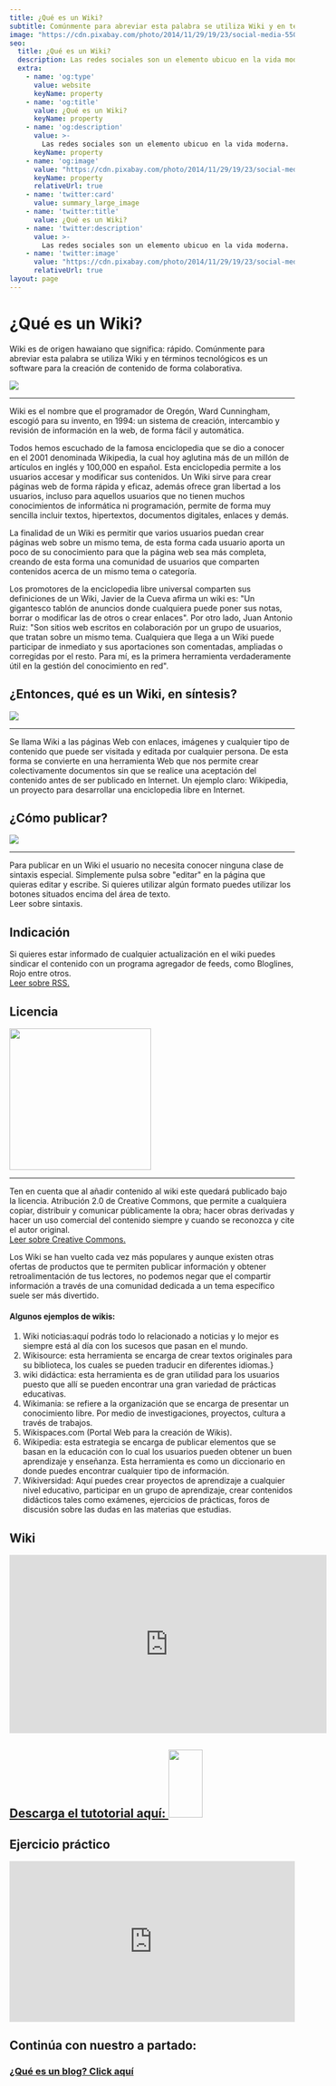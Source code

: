 ```yaml
---
title: ¿Qué es un Wiki?
subtitle: Comúnmente para abreviar esta palabra se utiliza Wiki y en términos tecnológicos es un software para la creación de contenido de forma colaborativa.
image: "https://cdn.pixabay.com/photo/2014/11/29/19/23/social-media-550778_1280.jpg"
seo:
  title: ¿Qué es un Wiki?
  description: Las redes sociales son un elemento ubicuo en la vida moderna.
  extra:
    - name: 'og:type'
      value: website
      keyName: property
    - name: 'og:title'
      value: ¿Qué es un Wiki?
      keyName: property
    - name: 'og:description'
      value: >-
        Las redes sociales son un elemento ubicuo en la vida moderna.
      keyName: property
    - name: 'og:image'
      value: "https://cdn.pixabay.com/photo/2014/11/29/19/23/social-media-550778_1280.jpg"
      keyName: property
      relativeUrl: true
    - name: 'twitter:card'
      value: summary_large_image
    - name: 'twitter:title'
      value: ¿Qué es un Wiki?
    - name: 'twitter:description'
      value: >-
        Las redes sociales son un elemento ubicuo en la vida moderna.
    - name: 'twitter:image'
      value: "https://cdn.pixabay.com/photo/2014/11/29/19/23/social-media-550778_1280.jpg"
      relativeUrl: true
layout: page
---
```


# ¿Qué es un Wiki?

Wiki es de origen hawaiano que significa: rápido. Comúnmente para abreviar esta palabra se utiliza Wiki y en términos tecnológicos es un software para la creación de contenido de forma colaborativa.

<img src="https://cdn.pixabay.com/photo/2014/11/29/19/23/social-media-550778_1280.jpg">

<hr/>

Wiki es el nombre que el programador de Oregón, Ward Cunningham, escogió para su invento, en 1994: un sistema de creación, intercambio y revisión de información en la web, de forma fácil y automática.

Todos hemos escuchado de la famosa enciclopedia que se dio a conocer en el 2001 denominada Wikipedia, la cual hoy aglutina más de un millón de artículos en inglés y 100,000 en español. Esta enciclopedia permite a los usuarios accesar y modificar sus contenidos.
Un Wiki sirve para crear páginas web de forma rápida y eficaz, además ofrece gran libertad a los usuarios, incluso para aquellos usuarios que no tienen muchos conocimientos de informática ni programación, permite de forma muy sencilla incluir textos, hipertextos, documentos digitales, enlaces y demás.

La finalidad de un Wiki es permitir que varios usuarios puedan crear páginas web sobre un mismo tema, de esta forma cada usuario aporta un poco de su conocimiento para que la página web sea más completa, creando de esta forma una comunidad de usuarios que
comparten contenidos acerca de un mismo tema o categoría.

Los promotores de la enciclopedia libre universal comparten sus definiciones de un Wiki, Javier de la Cueva afirma un wiki es: &quot;Un gigantesco tablón de anuncios donde cualquiera puede poner sus notas, borrar o modificar las de otros o crear enlaces&quot;.
Por otro lado, Juan Antonio Ruiz: &quot;Son sitios web escritos en colaboración por un grupo de usuarios, que tratan sobre un mismo tema. Cualquiera que llega a un Wiki puede participar de inmediato y sus aportaciones son comentadas, ampliadas o corregidas por el resto. Para mí, es la primera herramienta verdaderamente útil en la gestión del conocimiento en red&quot;.

## ¿Entonces, qué es un Wiki, en síntesis?

<img src="https://cdn.pixabay.com/photo/2014/11/29/19/23/community-550775_1280.jpg">

<hr/>

Se llama Wiki a las páginas Web con enlaces, imágenes y cualquier tipo de contenido que puede ser visitada y editada por cualquier persona. De esta forma se convierte en una herramienta Web que nos permite crear colectivamente documentos sin que se realice una aceptación del contenido antes de ser publicado en Internet. Un ejemplo claro: Wikipedia, un proyecto para desarrollar una enciclopedia libre en Internet.

## ¿Cómo publicar?

<img src="https://cdn.pixabay.com/photo/2022/01/11/21/48/edit-6931553_1280.png">

<hr/>

Para publicar en un Wiki el usuario no necesita conocer ninguna clase de sintaxis especial.
Simplemente pulsa sobre &quot;editar&quot; en la página que quieras editar y escribe. Si quieres utilizar
algún formato puedes utilizar los botones situados encima del área de texto.
<br/>Leer sobre sintaxis.
## Indicación

Si quieres estar informado de cualquier actualización en el wiki puedes sindicar el contenido con un programa agregador de feeds, como Bloglines, Rojo entre otros.<br/> [Leer sobre RSS.](http://www.maestrosdelweb.com/sindicando/)

## Licencia

<img
  width="250"
  height="250"
  src="https://cdn.pixabay.com/photo/2015/05/26/20/49/creative-commons-785334_960_720.png">

<hr/>

Ten en cuenta que al añadir contenido al wiki este quedará publicado bajo la licencia.
Atribución 2.0 de Creative Commons, que permite a cualquiera copiar, distribuir y comunicar públicamente la obra; hacer obras derivadas y hacer un uso comercial del contenido siempre y cuando se reconozca y cite el autor original.<br/>[Leer sobre Creative Commons.](http://www.maestrosdelweb.com/creativecommons/)

Los Wiki se han vuelto cada vez más populares y aunque existen otras ofertas de productos que te permiten publicar información y obtener retroalimentación de tus lectores, no podemos negar que el compartir información a través de una comunidad dedicada a un tema específico suele ser más divertido.

#### Algunos ejemplos de wikis:

1. Wiki noticias:aquí podrás todo lo relacionado a noticias y lo mejor es siempre está al
día con los sucesos que pasan en el mundo.
2. Wikisource: esta herramienta se encarga de crear textos originales para su biblioteca,
los cuales se pueden traducir en diferentes idiomas.}
3. wiki didáctica: esta herramienta es de gran utilidad para los usuarios puesto que allí se
pueden encontrar una gran variedad de prácticas educativas.
4. Wikimania: se refiere a la organización que se encarga de presentar un conocimiento
libre. Por medio de investigaciones, proyectos, cultura a través de trabajos.
5. Wikispaces.com (Portal Web para la creación de Wikis).
6. Wikipedia: esta estrategia se encarga de publicar elementos que se basan en la
educación con lo cual los usuarios pueden obtener un buen aprendizaje y enseñanza.
Esta herramienta es como un diccionario en donde puedes encontrar cualquier tipo de
información.
7. Wikiversidad: Aquí puedes crear proyectos de aprendizaje a cualquier nivel educativo,
participar en un grupo de aprendizaje, crear contenidos didácticos tales como
exámenes, ejercicios de prácticas, foros de discusión sobre las dudas en las materias
que estudias.

## Wiki

<iframe width="560" height="315" src="https://www.youtube.com/embed/6Ghy-Ip_Yhg" title="YouTube video player" frameborder="0" allow="accelerometer; autoplay; clipboard-write; encrypted-media; gyroscope; picture-in-picture" allowfullscreen></iframe>

<div class="important">
  <a
    href="https://drive.google.com/file/d/12msx0aG7wsDKjafDofP_42spLSTN_cJi/view?usp=sharing"
    target="_blank">
    <h2>Descarga el tutotorial aquí:
      <img
      width="60"
      height="120"
      src="https://cdn.pixabay.com/photo/2018/09/07/14/42/download-pdf-3660827_960_720.png"/>
    </h2>
  </a>
</div>

## Ejercicio práctico

<div style="width: 100%;">
  <div style="position: relative; padding-bottom: 56.25%; padding-top: 0; height: 0;">
    <iframe
      frameborder="0"
      width="1200"
      height="675"
      style="position: absolute; top: 0; left: 0; width: 100%; height: 100%;"
      src="https://view.genial.ly/61e746bbc1af0d0012b72215"
      type="text/html"
      allowscriptaccess="always"
      allowfullscreen="true"
      scrolling="yes"
      allownetworking="all">
    </iframe>
  </div>
</div>

## Continúa con nuestro a partado:

<a
    href="/que-es-un-blog/">
    <h3>¿Qué es un blog? Click aquí</h3>
  </a>